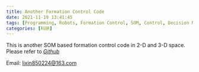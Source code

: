 ```yaml
---
title: Another Formation Control Code
date: 2021-11-19 13:41:45
tags: [Programming, Robots, Formation Control, SOM, Control, Decision Making, Neural Networks]
categories: [科研]
---
```


This is another SOM based formation control code in 2-D and 3-D space. Please refer to *[Github](https://github.com/ayawaya2014/Formation_Control_SOM_2)*

Email: lixin850224@163.com